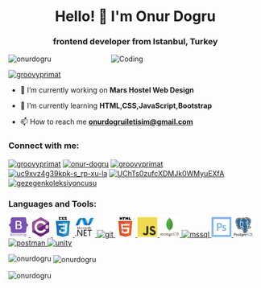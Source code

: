 <h1 align="center">Hello! 👋 I'm Onur Dogru</h1>
<h3 align="center">frontend developer from Istanbul, Turkey</h3>
<img align="right" alt="Coding" width="300" src="https://i.pinimg.com/originals/e8/3a/a3/e83aa3c18b39efa325010737b7b16b98.gif">


<p align="left"> <img src="https://komarev.com/ghpvc/?username=onurdogru&label=Profile%20views&color=0e75b6&style=flat" alt="onurdogru" /> </p>

<p align="left"> <a href="https://twitter.com/groovyprimat" target="blank"><img src="https://img.shields.io/twitter/follow/groovyprimat?logo=twitter&style=for-the-badge" alt="groovyprimat" /></a> </p>

- 🔭 I’m currently working on **Mars Hostel Web Design**

- 🌱 I’m currently learning **HTML,CSS,JavaScript,Bootstrap**

- 📫 How to reach me **onurdogruiletisim@gmail.com**

<h3 align="left">Connect with me:</h3>
<p align="left">
<a href="https://twitter.com/groovyprimat" target="blank"><img align="center" src="https://raw.githubusercontent.com/rahuldkjain/github-profile-readme-generator/master/src/images/icons/Social/twitter.svg" alt="groovyprimat" height="30" width="40" /></a>
<a href="https://linkedin.com/in/onur-dogru" target="blank"><img align="center" src="https://raw.githubusercontent.com/rahuldkjain/github-profile-readme-generator/master/src/images/icons/Social/linked-in-alt.svg" alt="onur-dogru" height="30" width="40" /></a>
<a href="https://instagram.com/groovyprimat" target="blank"><img align="center" src="https://raw.githubusercontent.com/rahuldkjain/github-profile-readme-generator/master/src/images/icons/Social/instagram.svg" alt="groovyprimat" height="30" width="40" /></a>
<a href="https://www.youtube.com/c/uc9xvz4g39kpk-s_rp-xu-la" target="blank"><img align="center" src="https://raw.githubusercontent.com/rahuldkjain/github-profile-readme-generator/master/src/images/icons/Social/youtube.svg" alt="uc9xvz4g39kpk-s_rp-xu-la" height="30" width="40" /></a>
<a href="https://www.youtube.com/c/UChTs0zufcXDMJk0WMyuEXfA" target="blank"><img align="center" src="https://raw.githubusercontent.com/rahuldkjain/github-profile-readme-generator/master/src/images/icons/Social/youtube.svg" alt="UChTs0zufcXDMJk0WMyuEXfA" height="30" width="40" /></a>
<a href="https://discord.gg/gezegenkoleksiyoncusu" target="blank"><img align="center" src="https://raw.githubusercontent.com/rahuldkjain/github-profile-readme-generator/master/src/images/icons/Social/discord.svg" alt="gezegenkoleksiyoncusu" height="30" width="40" /></a>
</p>

<h3 align="left">Languages and Tools:</h3>
<p align="left"> <a href="https://getbootstrap.com" target="_blank" rel="noreferrer"> <img src="https://raw.githubusercontent.com/devicons/devicon/master/icons/bootstrap/bootstrap-plain-wordmark.svg" alt="bootstrap" width="40" height="40"/> </a> <a href="https://www.w3schools.com/cs/" target="_blank" rel="noreferrer"> <img src="https://raw.githubusercontent.com/devicons/devicon/master/icons/csharp/csharp-original.svg" alt="csharp" width="40" height="40"/> </a> <a href="https://www.w3schools.com/css/" target="_blank" rel="noreferrer"> <img src="https://raw.githubusercontent.com/devicons/devicon/master/icons/css3/css3-original-wordmark.svg" alt="css3" width="40" height="40"/> </a> <a href="https://dotnet.microsoft.com/" target="_blank" rel="noreferrer"> <img src="https://raw.githubusercontent.com/devicons/devicon/master/icons/dot-net/dot-net-original-wordmark.svg" alt="dotnet" width="40" height="40"/> </a> <a href="https://git-scm.com/" target="_blank" rel="noreferrer"> <img src="https://www.vectorlogo.zone/logos/git-scm/git-scm-icon.svg" alt="git" width="40" height="40"/> </a> <a href="https://www.w3.org/html/" target="_blank" rel="noreferrer"> <img src="https://raw.githubusercontent.com/devicons/devicon/master/icons/html5/html5-original-wordmark.svg" alt="html5" width="40" height="40"/> </a> <a href="https://developer.mozilla.org/en-US/docs/Web/JavaScript" target="_blank" rel="noreferrer"> <img src="https://raw.githubusercontent.com/devicons/devicon/master/icons/javascript/javascript-original.svg" alt="javascript" width="40" height="40"/> </a> <a href="https://www.mongodb.com/" target="_blank" rel="noreferrer"> <img src="https://raw.githubusercontent.com/devicons/devicon/master/icons/mongodb/mongodb-original-wordmark.svg" alt="mongodb" width="40" height="40"/> </a> <a href="https://www.microsoft.com/en-us/sql-server" target="_blank" rel="noreferrer"> <img src="https://www.svgrepo.com/show/303229/microsoft-sql-server-logo.svg" alt="mssql" width="40" height="40"/> </a> <a href="https://www.photoshop.com/en" target="_blank" rel="noreferrer"> <img src="https://raw.githubusercontent.com/devicons/devicon/master/icons/photoshop/photoshop-line.svg" alt="photoshop" width="40" height="40"/> </a> <a href="https://www.postgresql.org" target="_blank" rel="noreferrer"> <img src="https://raw.githubusercontent.com/devicons/devicon/master/icons/postgresql/postgresql-original-wordmark.svg" alt="postgresql" width="40" height="40"/> </a> <a href="https://postman.com" target="_blank" rel="noreferrer"> <img src="https://www.vectorlogo.zone/logos/getpostman/getpostman-icon.svg" alt="postman" width="40" height="40"/> </a> <a href="https://unity.com/" target="_blank" rel="noreferrer"> <img src="https://www.vectorlogo.zone/logos/unity3d/unity3d-icon.svg" alt="unity" width="40" height="40"/> </a> </p>

<p><img align="left" src="https://github-readme-stats.vercel.app/api/top-langs?username=onurdogru&show_icons=true&locale=en&layout=compact" alt="onurdogru" /></p>

<p>&nbsp;<img align="center" src="https://github-readme-stats.vercel.app/api?username=onurdogru&show_icons=true&locale=en" alt="onurdogru" /></p>

<p><img align="center" src="https://github-readme-streak-stats.herokuapp.com/?user=onurdogru&" alt="onurdogru" /></p>

